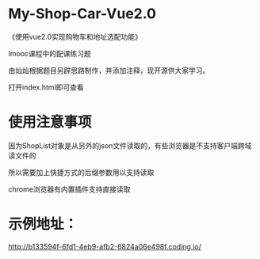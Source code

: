 # My-Shop-Car-Vue2.0
《使用vue2.0实现购物车和地址选配功能》


Imooc课程中的配课练习题

由灿灿根据题目另辟思路制作，并添加注释，现开源供大家学习。


打开index.html即可查看

# 使用注意事项

因为ShopList对象是从另外的json文件读取的，有些浏览器是不支持客户端跨域读文件的

所以需要加上快捷方式的后缀参数用以支持读取

chrome浏览器有内置插件支持直接读取

# 示例地址：
http://b133594f-6fd1-4eb9-afb2-6824a06e498f.coding.io/
